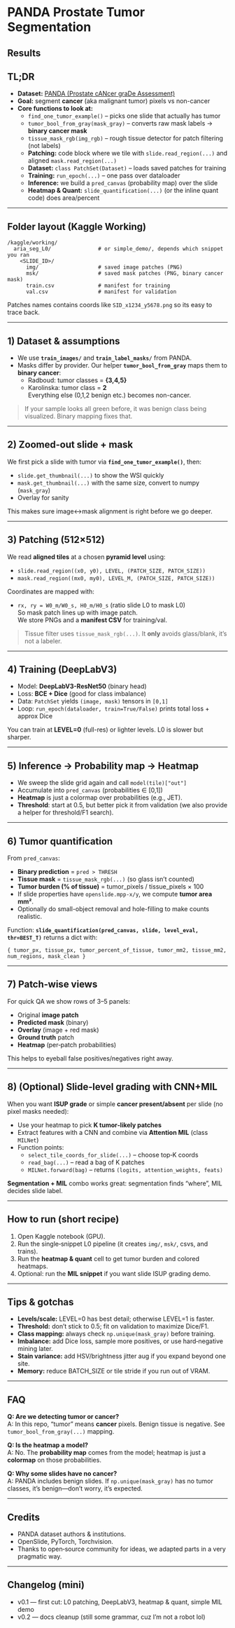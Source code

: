 # PANDA Prostate Tumor Segmentation 
## Results 

## TL;DR
- **Dataset:** [PANDA (Prostate cANcer graDe Assessment)](https://www.kaggle.com/competitions/prostate-cancer-grade-assessment)  
- **Goal:** segment **cancer** (aka malignant tumor) pixels vs non-cancer  
- **Core functions to look at:**
  - `find_one_tumor_example()` – picks one slide that actually has tumor
  - `tumor_bool_from_gray(mask_gray)` – converts raw mask labels → **binary cancer mask**
  - `tissue_mask_rgb(img_rgb)` – rough tissue detector for patch filtering (not labels)
  - **Patching:** code block where we tile with `slide.read_region(...)` and aligned `mask.read_region(...)`
  - **Dataset:** `class PatchSet(Dataset)` – loads saved patches for training
  - **Training:** `run_epoch(...)` – one pass over dataloader
  - **Inference:** we build a `pred_canvas` (probability map) over the slide
  - **Heatmap & Quant:** `slide_quantification(...)` (or the inline quant code) does area/percent

---

## Folder layout (Kaggle Working)
```
/kaggle/working/
  aria_seg_L0/               # or simple_demo/, depends which snippet you ran
    <SLIDE_ID>/
      img/                   # saved image patches (PNG)
      msk/                   # saved mask patches (PNG, binary cancer mask)
      train.csv              # manifest for training
      val.csv                # manifest for validation
```
Patches names contains coords like `SID_x1234_y5678.png` so its easy to trace back.

---

## 1) Dataset & assumptions
- We use **`train_images/`** and **`train_label_masks/`** from PANDA.  
- Masks differ by provider. Our helper **`tumor_bool_from_gray`** maps them to **binary cancer**:
  - Radboud: tumor classes = **{3,4,5}**
  - Karolinska: tumor class = **2**  
Everything else (0,1,2 benign etc.) becomes non-cancer.

> If your sample looks all green before, it was benign class being visualized. Binary mapping fixes that.

---

## 2) Zoomed‑out slide + mask
We first pick a slide with tumor via **`find_one_tumor_example()`**, then:  
- `slide.get_thumbnail(...)` to show the WSI quickly  
- `mask.get_thumbnail(...)` with the same size, convert to numpy (`mask_gray`)  
- Overlay for sanity

This makes sure image↔mask alignment is right before we go deeper.

---

## 3) Patching (512×512)
We read **aligned tiles** at a chosen **pyramid level** using:
- `slide.read_region((x0, y0), LEVEL, (PATCH_SIZE, PATCH_SIZE))`
- `mask.read_region((mx0, my0), LEVEL_M, (PATCH_SIZE, PATCH_SIZE))`

Coordinates are mapped with:
- `rx, ry = W0_m/W0_s, H0_m/H0_s` (ratio slide L0 to mask L0)  
So mask patch lines up with image patch.  
We store PNGs and a **manifest CSV** for training/val.

> Tissue filter uses `tissue_mask_rgb(...)`. It **only** avoids glass/blank, it’s not a labeler.

---

## 4) Training (DeepLabV3)
- Model: **DeepLabV3-ResNet50** (binary head)  
- Loss: **BCE + Dice** (good for class imbalance)  
- Data: `PatchSet` yields `(image, mask)` tensors in `[0,1]`  
- Loop: `run_epoch(dataloader, train=True/False)` prints total loss + approx Dice

You can train at **LEVEL=0** (full-res) or lighter levels. L0 is slower but sharper.

---

## 5) Inference → Probability map → Heatmap
- We sweep the slide grid again and call `model(tile)["out"]`  
- Accumulate into `pred_canvas` (probabilities ∈ [0,1])  
- **Heatmap** is just a colormap over probabilities (e.g., JET).  
- **Threshold**: start at 0.5, but better pick it from validation (we also provide a helper for threshold/F1 search).

---

## 6) Tumor quantification
From `pred_canvas`:
- **Binary prediction** = `pred > THRESH`
- **Tissue mask** = `tissue_mask_rgb(...)` (so glass isn’t counted)
- **Tumor burden (% of tissue)** = tumor_pixels / tissue_pixels × 100
- If slide properties have `openslide.mpp-x/y`, we compute **tumor area mm²**.  
- Optionally do small-object removal and hole-filling to make counts realistic.

Function: **`slide_quantification(pred_canvas, slide, level_eval, thr=BEST_T)`** returns a dict with:
```
{ tumor_px, tissue_px, tumor_percent_of_tissue, tumor_mm2, tissue_mm2, num_regions, mask_clean }
```

---

## 7) Patch‑wise views
For quick QA we show rows of 3–5 panels:
- Original **image patch**
- **Predicted mask** (binary)
- **Overlay** (image + red mask)
- **Ground truth** patch
- **Heatmap** (per‑patch probabilities)

This helps to eyeball false positives/negatives right away.

---

## 8) (Optional) Slide‑level grading with CNN+MIL
When you want **ISUP grade** or simple **cancer present/absent** per slide (no pixel masks needed):  
- Use your heatmap to pick **K tumor‑likely patches**  
- Extract features with a CNN and combine via **Attention MIL** (class `MILNet`)  
- Function points:
  - `select_tile_coords_for_slide(...)` – choose top‑K coords
  - `read_bag(...)` – read a bag of K patches
  - `MILNet.forward(bag)` – returns `(logits, attention_weights, feats)`

**Segmentation + MIL** combo works great: segmentation finds “where”, MIL decides slide label.

---

## How to run (short recipe)
1. Open Kaggle notebook (GPU).  
2. Run the single‑snippet L0 pipeline (it creates `img/`, `msk/`, csvs, and trains).  
3. Run the **heatmap & quant** cell to get tumor burden and colored heatmaps.  
4. Optional: run the **MIL snippet** if you want slide ISUP grading demo.

---

## Tips & gotchas
- **Levels/scale:** LEVEL=0 has best detail; otherwise LEVEL=1 is faster.  
- **Threshold:** don’t stick to 0.5; fit on validation to maximize Dice/F1.  
- **Class mapping:** always check `np.unique(mask_gray)` before training.  
- **Imbalance:** add Dice loss, sample more positives, or use hard‑negative mining later.  
- **Stain variance:** add HSV/brightness jitter aug if you expand beyond one site.  
- **Memory:** reduce BATCH_SIZE or tile stride if you run out of VRAM.

---

## FAQ
**Q: Are we detecting tumor or cancer?**  
A: In this repo, “tumor” means **cancer** pixels. Benign tissue is negative. See `tumor_bool_from_gray(...)` mapping.

**Q: Is the heatmap a model?**  
A: No. The **probability map** comes from the model; heatmap is just a **colormap** on those probabilities.

**Q: Why some slides have no cancer?**  
A: PANDA includes benign slides. If `np.unique(mask_gray)` has no tumor classes, it’s benign—don’t worry, it’s expected.

---

## Credits
- PANDA dataset authors & institutions.  
- OpenSlide, PyTorch, Torchvision.  
- Thanks to open‑source community for ideas, we adapted parts in a very pragmatic way.

---

## Changelog (mini)
- v0.1 — first cut: L0 patching, DeepLabV3, heatmap & quant, simple MIL demo
- v0.2 — docs cleanup (still some grammar, cuz I’m not a robot lol)


